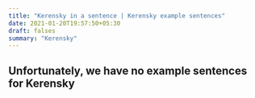 ```yaml
---
title: "Kerensky in a sentence | Kerensky example sentences"
date: 2021-01-20T19:57:50+05:30
draft: falses
summary: "Kerensky"
---
```

## Unfortunately, we have no example sentences for Kerensky                 
